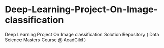 # Deep-Learning-Project-On-Image-classification
Deep Learning Project On Image classification Solution Repository ( Data Science Masters Course @ AcadGild )
